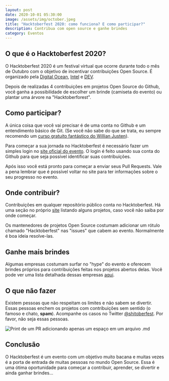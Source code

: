 ```yaml
---
layout: post
date: 2020-10-01 05:30:00
image: /assets/img/october.jpeg
title: "Hacktoberfest 2020: como funciona? E como participar?"
description: Contribua com open source e ganhe brindes
category: Eventos
---
```

## O que é o Hacktoberfest 2020?

O Hacktoberfest 2020 é um festival virtual que ocorre durante todo o mês de Outubro com o objetivo de incentivar contribuições Open Source. É organizado pela [Digital Ocean](https://www.digitalocean.com/), [Intel](https://hacktoberfest.digitalocean.com/intel.pdf) e [DEV](https://github.com/forem/forem).

Depois de realizadas 4 contribuições em projetos Open Source do Github, você ganha a possibilidade de escolher um brinde (camiseta do evento) ou plantar uma árvore na "Hacktoberforest".

## Como participar?

A única coisa que você vai precisar é de uma conta no Github e um entendimento básico de Git. (Se você não sabe do que se trata, eu sempre recomendo um [curso gratuito fantástico do Willian Justen](https://www.youtube.com/playlist?list=PLlAbYrWSYTiPA2iEiQ2PF_A9j__C4hi0A)).

Para começar a sua jornada no Hacktoberfest é necessário fazer um simples login no [site oficial do evento](https://hacktoberfest.digitalocean.com/). O login é feito usando sua conta do Github para que seja possível identificar suas contribuições.

Após isso você está pronto para começar a enviar seus Pull Requests. Vale a pena lembrar que é possível voltar no site para ter informações sobre o seu progresso no evento.

## Onde contribuir?

Contribuições em qualquer repositório público conta no Hacktoberfest. Há uma seção no próprio [site](https://hacktoberfest.digitalocean.com/#projects) listando alguns projetos, caso você não saiba por onde começar. 

Os mantenedores de projetos Open Source costumam adicionar um rótulo chamado "Hacktoberfest" nas "issues" que cabem ao evento. Normalmente é boa ideia resolve-las.

## Ganhe mais brindes

Algumas empresas costumam surfar no "hype" do evento e oferecem brindes próprios para contribuições feitas nos projetos abertos delas. Você pode ver uma lista detalhada dessas empresas [aqui](https://hacktoberfestswaglist.com/).

## O que não fazer

Existem pessoas que não respeitam os limites e não sabem se divertir. Essas pessoas enchem os projetos com contribuições sem sentido (o famoso e chato, **spam**). Acompanhe os casos no Twitter [@shitoberfest](https://twitter.com/shitoberfest). Por favor, não seja essas pessoas.

![Print de um PR adicionando apenas um espaço em um arquivo .md](https://pbs.twimg.com/media/EjQqHlAWAAE7h8i?format=png&name=900x900)

## Conclusão

O Hacktoberfest é um evento com um objetivo muito bacana e muitas vezes é a porta de entrada de muitas pessoas no mundo Open Source. Essa é uma ótima oportunidade para começar a contribuir, aprender, se divertir e ainda ganhar brindes...
